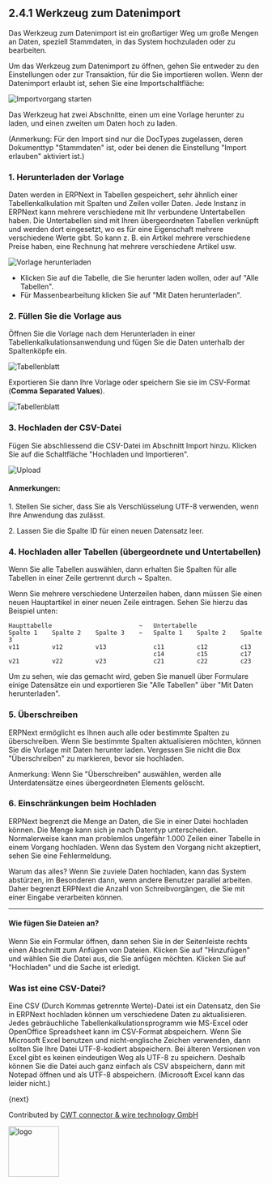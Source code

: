 ## 2.4.1 Werkzeug zum Datenimport

Das Werkzeug zum Datenimport ist ein großartiger Weg um große Mengen an Daten, speziell Stammdaten, in das System hochzuladen oder zu bearbeiten.

Um das Werkzeug zum Datenimport zu öffnen, gehen Sie entweder zu den Einstellungen oder zur Transaktion, für die Sie importieren wollen. Wenn der Datenimport erlaubt ist, sehen Sie eine Importschaltfläche:

<img alt="Importvorgang starten" class="screenshot" src="{{docs_base_url}}/assets/img/setup/data-import/data-import-1.png">

Das Werkzeug hat zwei Abschnitte, einen um eine Vorlage herunter zu laden, und einen zweiten um Daten hoch zu laden.

(Anmerkung: Für den Import sind nur die DocTypes zugelassen, deren Dokumenttyp "Stammdaten" ist, oder bei denen die Einstellung "Import erlauben" aktiviert ist.)

### 1. Herunterladen der Vorlage

Daten werden in ERPNext in Tabellen gespeichert, sehr ähnlich einer Tabellenkalkulation mit Spalten und Zeilen voller Daten. Jede Instanz in ERPNext kann mehrere verschiedene mit Ihr verbundene Untertabellen haben. Die Untertabellen sind mit Ihren übergeordneten Tabellen verknüpft und werden dort eingesetzt, wo es für eine Eigenschaft mehrere verschiedene Werte gibt. So kann z. B. ein Artikel mehrere verschiedene Preise haben, eine Rechnung hat mehrere verschiedene Artikel usw.

<img alt="Vorlage herunterladen" class="screenshot" src="{{docs_base_url}}/assets/img/setup/data-import/data-import-2.png">

* Klicken Sie auf die Tabelle, die Sie herunter laden wollen, oder auf "Alle Tabellen".
* Für Massenbearbeitung klicken Sie auf "Mit Daten herunterladen".

### 2. Füllen Sie die Vorlage aus

Öffnen Sie die Vorlage nach dem Herunterladen in einer Tabellenkalkulationsanwendung und fügen Sie die Daten unterhalb der Spaltenköpfe ein.

![Tabellenblatt]({{docs_base_url}}/assets/old_images/erpnext/import-3.png)

Exportieren Sie dann Ihre Vorlage oder speichern Sie sie im CSV-Format (**Comma Separated Values**).

![Tabellenblatt]({{docs_base_url}}/assets/old_images/erpnext/import-4.png)

### 3. Hochladen der CSV-Datei

Fügen Sie abschliessend die CSV-Datei im Abschnitt Import hinzu. Klicken Sie auf die Schaltfläche "Hochladen und Importieren".

<img alt="Upload" class="screenshot" src="{{docs_base_url}}/assets/img/setup/data-import/data-import-3.png">

#### Anmerkungen:

1\. Stellen Sie sicher, dass Sie als Verschlüsselung UTF-8 verwenden, wenn Ihre Anwendung das zulässt.

2\. Lassen Sie die Spalte ID für einen neuen Datensatz leer.

### 4. Hochladen aller Tabellen (übergeordnete und Untertabellen)

Wenn Sie alle Tabellen auswählen, dann erhalten Sie Spalten für alle Tabellen in einer Zeile gertrennt durch ~ Spalten.

Wenn Sie mehrere verschiedene Unterzeilen haben, dann müssen Sie einen neuen Hauptartikel in einer neuen Zeile eintragen. Sehen Sie hierzu das Beispiel unten:


    Haupttabelle                        ~   Untertabelle
    Spalte 1    Spalte 2    Spalte 3    ~   Spalte 1    Spalte 2    Spalte 3
    v11         v12         v13             c11         c12         c13
                                            c14         c15         c17
    v21         v22         v23             c21         c22         c23


Um zu sehen, wie das gemacht wird, geben Sie manuell über Formulare einige Datensätze ein und exportieren Sie "Alle Tabellen" über "Mit Daten herunterladen".

### 5. Überschreiben

ERPNext ermöglicht es Ihnen auch alle oder bestimmte Spalten zu überschreiben. Wenn Sie bestimmte Spalten aktualisieren möchten, können Sie die Vorlage mit Daten herunter laden. Vergessen Sie nicht die Box "Überschreiben" zu markieren, bevor sie hochladen.

Anmerkung: Wenn Sie "Überschreiben" auswählen, werden alle Unterdatensätze eines übergeordneten Elements gelöscht.

### 6. Einschränkungen beim Hochladen

ERPNext begrenzt die Menge an Daten, die Sie in einer Datei hochladen können. Die Menge kann sich je nach Datentyp unterscheiden. Normalerweise kann man problemlos ungefähr 1.000 Zeilen einer Tabelle in einem Vorgang hochladen. Wenn das System den Vorgang nicht akzeptiert, sehen Sie eine Fehlermeldung.

Warum das alles? Wenn Sie zuviele Daten hochladen, kann das System abstürzen, im Besonderen dann, wenn andere Benutzer parallel arbeiten. Daher begrenzt ERPNext die Anzahl von Schreibvorgängen, die Sie mit einer Eingabe verarbeiten können.

---

#### Wie fügen Sie Dateien an?

Wenn Sie ein Formular öffnen, dann sehen Sie in der Seitenleiste rechts einen Abschnitt zum Anfügen von Dateien. Klicken Sie auf "Hinzufügen" und wählen Sie die Datei aus, die Sie anfügen möchten. Klicken Sie auf "Hochladen" und die Sache ist erledigt.

### Was ist eine CSV-Datei?
Eine CSV (Durch Kommas getrennte Werte)-Datei ist ein Datensatz, den Sie in ERPNext hochladen können um verschiedene Daten zu aktualisieren. Jedes gebräuchliche Tabellenkalkulationsprogramm wie MS-Excel oder OpenOffice Spreadsheet kann im CSV-Format abspeichern.
Wenn Sie Microsoft Excel benutzen und nicht-englische Zeichen verwenden, dann sollten Sie Ihre Datei UTF-8-kodiert abspeichern. Bei älteren Versionen von Excel gibt es keinen eindeutigen Weg als UTF-8 zu speichern. Deshalb können Sie die Datei auch ganz einfach als CSV abspeichern, dann mit Notepad öffnen und als UTF-8 abspeichern. (Microsoft Excel kann das leider nicht.)

{next}

Contributed by <A HREF="http://www.cwt-kabel.de">CWT connector & wire technology GmbH</A>

<A HREF="http://www.cwt-kabel.de"><IMG alt="logo" src="http://www.cwt-assembly.com/sites/all/images/logo.png" height=100></A>
